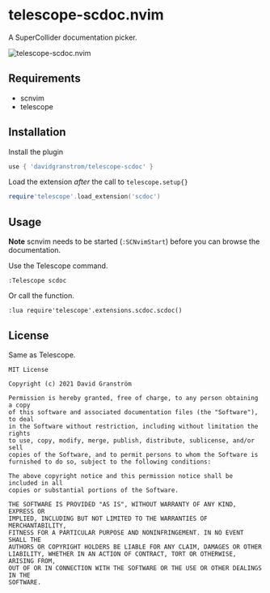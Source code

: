 # telescope-scdoc.nvim

A SuperCollider documentation picker.

![telescope-scdoc.nvim](https://user-images.githubusercontent.com/672917/147111453-3216ad9d-2595-459c-84a8-82ce24e00d91.png)

## Requirements

* scnvim
* telescope

## Installation

Install the plugin

```lua
use { 'davidgranstrom/telescope-scdoc' }
```

Load the extension *after* the call to `telescope.setup{}`

```lua
require'telescope'.load_extension('scdoc')
```

## Usage

**Note** scnvim needs to be started (`:SCNvimStart`) before you can browse the documentation.

Use the Telescope command.

```vim
:Telescope scdoc
```

Or call the function.

```vim
:lua require'telescope'.extensions.scdoc.scdoc()
```

## License

Same as Telescope.

```text
MIT License

Copyright (c) 2021 David Granström

Permission is hereby granted, free of charge, to any person obtaining a copy
of this software and associated documentation files (the "Software"), to deal
in the Software without restriction, including without limitation the rights
to use, copy, modify, merge, publish, distribute, sublicense, and/or sell
copies of the Software, and to permit persons to whom the Software is
furnished to do so, subject to the following conditions:

The above copyright notice and this permission notice shall be included in all
copies or substantial portions of the Software.

THE SOFTWARE IS PROVIDED "AS IS", WITHOUT WARRANTY OF ANY KIND, EXPRESS OR
IMPLIED, INCLUDING BUT NOT LIMITED TO THE WARRANTIES OF MERCHANTABILITY,
FITNESS FOR A PARTICULAR PURPOSE AND NONINFRINGEMENT. IN NO EVENT SHALL THE
AUTHORS OR COPYRIGHT HOLDERS BE LIABLE FOR ANY CLAIM, DAMAGES OR OTHER
LIABILITY, WHETHER IN AN ACTION OF CONTRACT, TORT OR OTHERWISE, ARISING FROM,
OUT OF OR IN CONNECTION WITH THE SOFTWARE OR THE USE OR OTHER DEALINGS IN THE
SOFTWARE.
```
